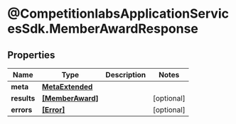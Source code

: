# @CompetitionlabsApplicationServicesSdk.MemberAwardResponse

## Properties

Name | Type | Description | Notes
------------ | ------------- | ------------- | -------------
**meta** | [**MetaExtended**](MetaExtended.md) |  | 
**results** | [**[MemberAward]**](MemberAward.md) |  | [optional] 
**errors** | [**[Error]**](Error.md) |  | [optional] 


